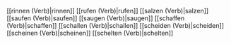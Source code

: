 [[rinnen (Verb)|rinnen]]
[[rufen (Verb)|rufen]]
[[salzen (Verb)|salzen]]
[[saufen (Verb)|saufen]]
[[saugen (Verb)|saugen]]
[[schaffen (Verb)|schaffen]]
[[schallen (Verb)|schallen]]
[[scheiden (Verb)|scheiden]]
[[scheinen (Verb)|scheinen]]
[[schelten (Verb)|schelten]]

